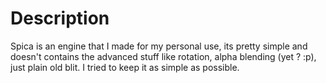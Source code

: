 # Description #
Spica is an engine that I made for my personal use, its pretty simple and doesn't contains the advanced stuff like rotation, alpha blending (yet ? :p), just plain old blit. I tried to keep it as simple as possible.